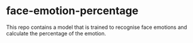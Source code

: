 # face-emotion-percentage
This repo contains a model that is trained to recognise face emotions and calculate the percentage of the emotion.
